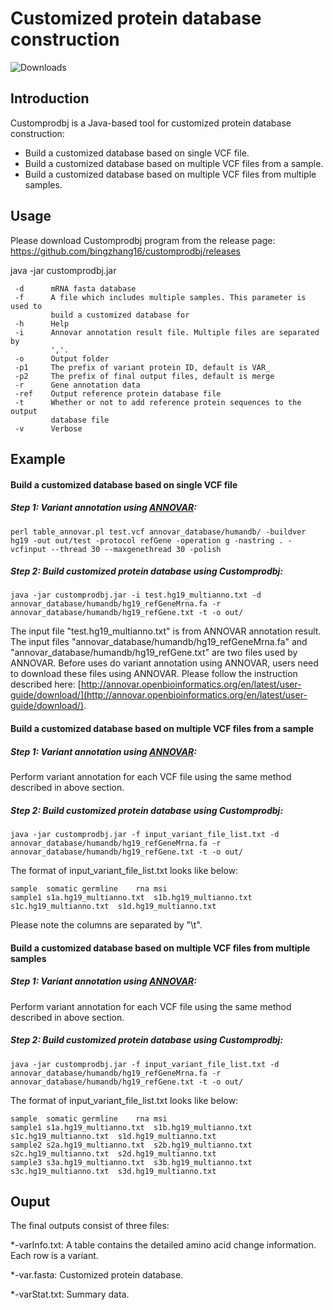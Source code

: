 # Customized protein database construction

![Downloads](https://img.shields.io/github/downloads/bingzhang16/customprodbj/total.svg)

## Introduction

Customprodbj is a Java-based tool for customized protein database construction:

  - Build a customized database based on single VCF file.
  - Build a customized database based on multiple VCF files from a sample.
  - Build a customized database based on multiple VCF files from multiple samples.

## Usage

Please download Customprodbj program from the release page: https://github.com/bingzhang16/customprodbj/releases

java -jar customprodbj.jar 
```
 -d      mRNA fasta database
 -f      A file which includes multiple samples. This parameter is used to
         build a customized database for
 -h      Help
 -i      Annovar annotation result file. Multiple files are separated by
         ','.
 -o      Output folder
 -p1     The prefix of variant protein ID, default is VAR_
 -p2     The prefix of final output files, default is merge
 -r      Gene annotation data
 -ref    Output reference protein database file
 -t      Whether or not to add reference protein sequences to the output
         database file
 -v      Verbose
```


## Example

#### Build a customized database based on single VCF file

##### Step 1: Variant annotation using [ANNOVAR](http://annovar.openbioinformatics.org/en/latest/):

```
perl table_annovar.pl test.vcf annovar_database/humandb/ -buildver hg19 -out out/test -protocol refGene -operation g -nastring . -vcfinput --thread 30 --maxgenethread 30 -polish

```

##### Step 2: Build customized protein database using Customprodbj:

```
java -jar customprodbj.jar -i test.hg19_multianno.txt -d annovar_database/humandb/hg19_refGeneMrna.fa -r annovar_database/humandb/hg19_refGene.txt -t -o out/
```

The input file "test.hg19_multianno.txt" is from ANNOVAR annotation result. The input files "annovar_database/humandb/hg19_refGeneMrna.fa" and "annovar_database/humandb/hg19_refGene.txt" are two files used by ANNOVAR. Before uses do variant annotation using ANNOVAR, users need to download these files using ANNOVAR. Please follow the instruction described here: [http://annovar.openbioinformatics.org/en/latest/user-guide/download/](http://annovar.openbioinformatics.org/en/latest/user-guide/download/).


#### Build a customized database based on multiple VCF files from a sample

##### Step 1: Variant annotation using [ANNOVAR](http://annovar.openbioinformatics.org/en/latest/):

Perform variant annotation for each VCF file using the same method described in above section.

##### Step 2: Build customized protein database using Customprodbj:

```
java -jar customprodbj.jar -f input_variant_file_list.txt -d annovar_database/humandb/hg19_refGeneMrna.fa -r annovar_database/humandb/hg19_refGene.txt -t -o out/
```

The format of input_variant_file_list.txt looks like below:

```
sample	somatic	germline	rna	msi
sample1	s1a.hg19_multianno.txt	s1b.hg19_multianno.txt	s1c.hg19_multianno.txt	s1d.hg19_multianno.txt
```
Please note the columns are separated by "\t".


#### Build a customized database based on multiple VCF files from multiple samples

##### Step 1: Variant annotation using [ANNOVAR](http://annovar.openbioinformatics.org/en/latest/):

Perform variant annotation for each VCF file using the same method described in above section.

##### Step 2: Build customized protein database using Customprodbj:

```
java -jar customprodbj.jar -f input_variant_file_list.txt -d annovar_database/humandb/hg19_refGeneMrna.fa -r annovar_database/humandb/hg19_refGene.txt -t -o out/
```

The format of input_variant_file_list.txt looks like below:

```
sample	somatic	germline	rna	msi
sample1	s1a.hg19_multianno.txt	s1b.hg19_multianno.txt	s1c.hg19_multianno.txt	s1d.hg19_multianno.txt
sample2	s2a.hg19_multianno.txt	s2b.hg19_multianno.txt	s2c.hg19_multianno.txt	s2d.hg19_multianno.txt
sample3	s3a.hg19_multianno.txt	s3b.hg19_multianno.txt	s3c.hg19_multianno.txt	s3d.hg19_multianno.txt
```


## Ouput

The final outputs consist of three files:

*-varInfo.txt: A table contains the detailed amino acid change information. Each row is a variant.

*-var.fasta: Customized protein database.

*-varStat.txt: Summary data.




